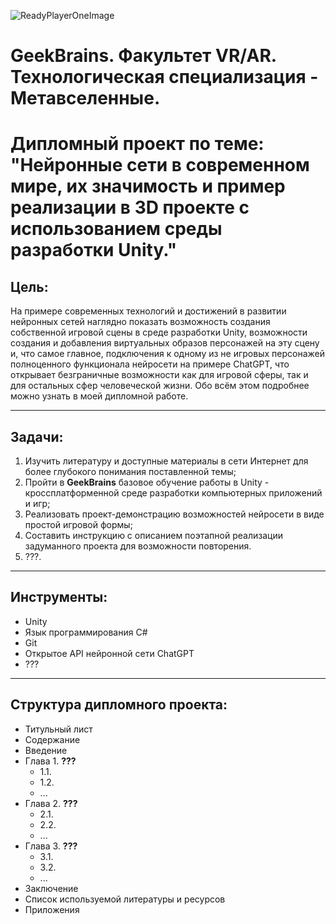 <!---
![ReadyPlayerOneImage](/images/ReadyPlayerOne.jpeg)
-->
![ReadyPlayerOneImage](https://www.denofgeek.com/wp-content/uploads/2020/11/webstory-rpt-movie-12.jpg)


# GeekBrains. Факультет **VR/AR**. Технологическая специализация - **Метавселенные**.
# Дипломный проект по теме: "Нейронные сети в современном мире, их значимость и пример реализации в 3D проекте c использованием среды разработки Unity."

## **Цель:** 
На примере современных технологий и достижений в развитии нейронных сетей наглядно показать возможность создания собственной игровой сцены в среде разработки Unity, возможности создания и добавления виртуальных образов персонажей на эту сцену и, что самое главное, подключения к одному из не игровых персонажей полноценного функционала нейросети на примере ChatGPT, что открывает безграничные возможности как для игровой сферы, так и для остальных сфер человеческой жизни. Обо всём этом подробнее можно узнать в моей дипломной работе.
***
## **Задачи:** 
1. Изучить литературу и доступные материалы в сети Интернет для более глубокого понимания поставленной темы;
2. Пройти в **GeekBrains** базовое обучение работы в Unity - кроссплатформенной среде разработки компьютерных приложений и игр;
3. Реализовать проект-демонстрацию возможностей нейросети в виде простой игровой формы;
4. Составить инструкцию с описанием поэтапной реализации задуманного проекта для возможности повторения.
4. ???.
***
## **Инструменты:**
* Unity
* Язык программирования C#
* Git
* Открытое API нейронной сети ChatGPT
* ???
***
## **Структура дипломного проекта:**
* Титульный лист 
* Содержание 
* Введение 
* Глава 1. **???**
    * 1.1.
    * 1.2. 
    * ... 
* Глава 2. **???**
    * 2.1.
    * 2.2. 
    * ...
* Глава 3. **???**
    * 3.1.
    * 3.2. 
    * ...
* Заключение
* Список используемой литературы и ресурсов
* Приложения

